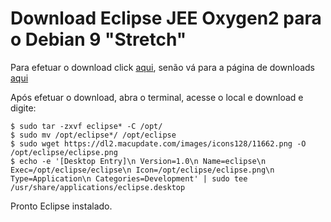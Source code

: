 # Download Eclipse JEE Oxygen2 para o Debian 9 "Stretch"

Para efetuar o download click [aqui](http://www.eclipse.org/downloads/download.php?file=/technology/epp/downloads/release/oxygen/2/eclipse-jee-oxygen-2-linux-gtk-x86_64.tar.gz&mirror_id=576), senão vá para a página de downloads [aqui](http://www.eclipse.org/downloads/packages/eclipse-ide-java-ee-developers/oxygen2)

Após efetuar o download, abra o terminal, acesse o local e download e digite:
<!-- language: shell -->
    $ sudo tar -zxvf eclipse* -C /opt/
    $ sudo mv /opt/eclipse*/ /opt/eclipse
    $ sudo wget https://dl2.macupdate.com/images/icons128/11662.png -O /opt/eclipse/eclipse.png
    $ echo -e '[Desktop Entry]\n Version=1.0\n Name=eclipse\n Exec=/opt/eclipse/eclipse\n Icon=/opt/eclipse/eclipse.png\n Type=Application\n Categories=Development' | sudo tee /usr/share/applications/eclipse.desktop
<!-- language: shell -->

Pronto Eclipse instalado.


